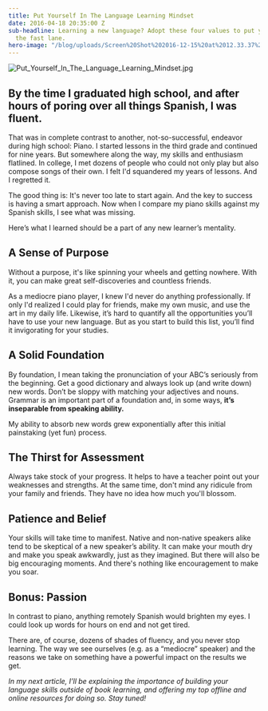 ```yaml
---
title: Put Yourself In The Language Learning Mindset
date: 2016-04-18 20:35:00 Z
sub-headline: Learning a new language? Adopt these four values to put yourself in
  the fast lane.
hero-image: "/blog/uploads/Screen%20Shot%202016-12-15%20at%2012.33.37%20PM%20(1).png"
---
```


![Put_Yourself_In_The_Language_Learning_Mindset.jpg](/blog/uploads/Put_Yourself_In_The_Language_Learning_Mindset.jpg)

## By the time I graduated high school, and after hours of poring over all things Spanish, I was fluent.

That was in complete contrast to another, not-so-successful, endeavor during high school: Piano. I started lessons in the third grade and continued for nine years. But somewhere along the way, my skills and enthusiasm flatlined. In college, I met dozens of people who could not only play but also compose songs of their own. I felt I'd squandered my years of lessons. And I regretted it.

The good thing is: It's never too late to start again. And the key to success is having a smart approach. Now when I compare my piano skills against my Spanish skills, I see what was missing.

Here’s what I learned should be a part of any new learner’s mentality.

## A Sense of Purpose

Without a purpose, it's like spinning your wheels and getting nowhere. With it, you can make great self-discoveries and countless friends.

As a mediocre piano player, I knew I'd never do anything professionally. If only I'd realized I could play for friends, make my own music, and use the art in my daily life. Likewise, it’s hard to quantify all the opportunities you’ll have to use your new language. But as you start to build this list, you’ll find it invigorating for your studies.

## A Solid Foundation

By foundation, I mean taking the pronunciation of your ABC’s seriously from the beginning. Get a good dictionary and always look up (and write down) new words. Don’t be sloppy with matching your adjectives and nouns. Grammar is an important part of a foundation and, in some ways, **it’s inseparable from speaking ability.**

My ability to absorb new words grew exponentially after this initial painstaking (yet fun) process.

## The Thirst for Assessment

Always take stock of your progress. It helps to have a teacher point out your weaknesses and strengths. At the same time, don't mind any ridicule from your family and friends. They have no idea how much you'll blossom.

## Patience and Belief

Your skills will take time to manifest. Native and non-native speakers alike tend to be skeptical of a new speaker’s ability. It can make your mouth dry and make you speak awkwardly, just as they imagined. But there will also be big encouraging moments. And there's nothing like encouragement to make you soar.

## Bonus: Passion

In contrast to piano, anything remotely Spanish would brighten my eyes. I could look up words for hours on end and not get tired.

There are, of course, dozens of shades of fluency, and you never stop learning. The way we see ourselves (e.g. as a “mediocre” speaker) and the reasons we take on something have a powerful impact on the results we get.

*In my next article, I’ll be explaining the importance of building your language skills outside of book learning, and offering my top offline and online resources for doing so. Stay tuned!*

